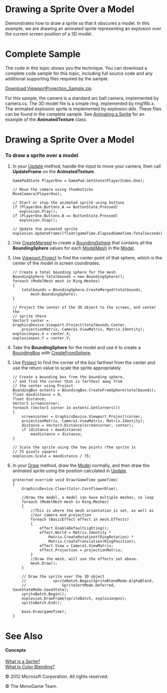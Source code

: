 ﻿

# Drawing a Sprite Over a Model

Demonstrates how to draw a sprite so that it obscures a model. In this example, we are drawing an animated sprite representing an explosion over the current screen position of a 3D model.

# Complete Sample

The code in this topic shows you the technique. You can download a complete code sample for this topic, including full source code and any additional supporting files required by the sample.

[Download ViewportProjection_Sample.zip](http://go.microsoft.com/fwlink/?LinkId=258741).

For this sample, the camera is a standard arc ball camera, implemented by camera.cs. The 3D model file is a simple ring, implemented by ring16b.x. The animated explosion sprite is implemented by explosion.dds. These files can be found in the complete sample. See [Animating a Sprite](2DGraphicsHowTo_Animate_Sprite.md) for an example of the **AnimatedTexture** class.

# Drawing a Sprite Over a Model

### To draw a sprite over a model

1.  In your [Update](M_Microsoft_Xna_Framework_Game_Update.md) method, handle the input to move your camera, then call **UpdateFrame** on the **AnimatedTexture**.
    
     ```
     GamePadState PlayerOne = GamePad.GetState(PlayerIndex.One);
    
    // Move the camera using thumbsticks
    MoveCamera(PlayerOne);
    
    // Start or stop the animated sprite using buttons
    if (PlayerOne.Buttons.A == ButtonState.Pressed)
        explosion.Play();
    if (PlayerOne.Buttons.B == ButtonState.Pressed)
        explosion.Stop();
    
    // Update the animated sprite
    explosion.UpdateFrame((float)gameTime.ElapsedGameTime.TotalSeconds);
    ```
    
2.  Use [CreateMerged](O_M_Microsoft_Xna_Framework_BoundingSphere_CreateMerged.md) to create a [BoundingSphere](T_Microsoft_Xna_Framework_BoundingSphere.md) that contains all the **BoundingSphere** values for each [ModelMesh](T_Microsoft_Xna_Framework_Graphics_ModelMesh.md) in the [Model](T_Microsoft_Xna_Framework_Graphics_Model.md).
    
3.  Use [Viewport.Project](M_Microsoft_Xna_Framework_Graphics_Viewport_Project.md) to find the center point of that sphere, which is the center of the model in screen coordinates.
    
    ```
    // Create a total bounding sphere for the mesh
    BoundingSphere totalbounds = new BoundingSphere();
    foreach (ModelMesh mesh in Ring.Meshes)
    {
        totalbounds = BoundingSphere.CreateMerged(totalbounds,
            mesh.BoundingSphere);
    }
    
    // Project the center of the 3D object to the screen, and center the
    // sprite there
    Vector3 center = GraphicsDevice.Viewport.Project(totalbounds.Center,
        projectionMatrix, Camera1.ViewMatrix, Matrix.Identity);
    explosionpos.X = center.X;
    explosionpos.Y = center.Y;
    ```
                        
    
4.  Take the **BoundingSphere** for the model and use it to create a [BoundingBox](T_Microsoft_Xna_Framework_BoundingBox.md) with [CreateFromSphere](O_M_Microsoft_Xna_Framework_BoundingBox_CreateFromSphere.md).
    
5.  Use [Project](M_Microsoft_Xna_Framework_Graphics_Viewport_Project.md) to find the corner of the box farthest from the center and use the return value to scale the sprite appropriately.
    
    ```
    // Create a bounding box from the bounding sphere, 
    // and find the corner that is farthest away from 
    // the center using Project
    BoundingBox extents = BoundingBox.CreateFromSphere(totalbounds);
    float maxdistance = 0;
    float distance;
    Vector3 screencorner;
    foreach (Vector3 corner in extents.GetCorners())
    {
        screencorner = GraphicsDevice.Viewport.Project(corner,
        projectionMatrix, Camera1.ViewMatrix, Matrix.Identity);
        distance = Vector3.Distance(screencorner, center);
        if (distance > maxdistance)
            maxdistance = distance;
    }
    
    // Scale the sprite using the two points (the sprite is 
    // 75 pixels square)
    explosion.Scale = maxdistance / 75;
    ```
                        
    
6.  In your [Draw](M_Microsoft_Xna_Framework_Game_Draw.md) method, draw the [Model](T_Microsoft_Xna_Framework_Graphics_Model.md) normally, and then draw the animated sprite using the position calculated in [Update](M_Microsoft_Xna_Framework_Game_Update.md).
    
    ```
    protected override void Draw(GameTime gameTime)
    {
        GraphicsDevice.Clear(Color.CornflowerBlue);
    
        //Draw the model, a model can have multiple meshes, so loop
        foreach (ModelMesh mesh in Ring.Meshes)
        {
            //This is where the mesh orientation is set, as well as 
            //our camera and projection
            foreach (BasicEffect effect in mesh.Effects)
            {
                effect.EnableDefaultLighting();
                effect.World = Matrix.Identity *
                    Matrix.CreateRotationY(RingRotation) *
                    Matrix.CreateTranslation(RingPosition);
                effect.View = Camera1.ViewMatrix;
                effect.Projection = projectionMatrix;
            }
            //Draw the mesh, will use the effects set above.
            mesh.Draw();
        }
    
        // Draw the sprite over the 3D object
        //            spriteBatch.Begin(SpriteBlendMode.AlphaBlend,
        //                SpriteSortMode.Deferred, SaveStateMode.SaveState);
        spriteBatch.Begin();
        explosion.DrawFrame(spriteBatch, explosionpos);
        spriteBatch.End();
    
        base.Draw(gameTime);
    }
    ```
    

# See Also

#### Concepts

[What Is a Sprite?](Sprite_Overview.md)  
[What Is Color Blending?](WhatIs_ColorBlending.md)  

© 2012 Microsoft Corporation. All rights reserved.  

© The MonoGame Team.
